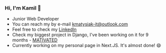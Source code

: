 ### Hi, I'm Kamil 👋

- Junior Web Developer
- You can reach my by e-mail kmatysiak-it@outlook.com 
- Feel free to check my   [LinkedIn](https://www.linkedin.com/in/kamilmatysiak/)
- Check my biggest project in Django, I've been working on it for 9 months - [MATIVATED](https://github.com/g4n3sha5/MATIVATED_dev)
- Currently working on my personal page in Next.JS. It's almost done! 😄
